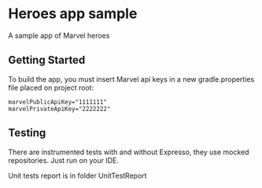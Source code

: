 # Heroes app sample

A sample app of Marvel heroes

## Getting Started

To build the app, you must insert Marvel api keys in a new gradle.properties file placed on project root:
```
marvelPublicApiKey="1111111"
marvelPrivateApiKey="2222222"
```

## Testing
There are instrumented tests with and without Expresso, they use mocked repositories. Just run on your IDE.

Unit tests report is in folder UnitTestReport